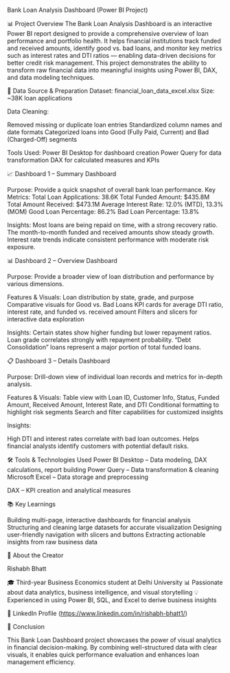 Bank Loan Analysis Dashboard (Power BI Project)

📊 Project Overview
The Bank Loan Analysis Dashboard is an interactive Power BI report designed to provide a comprehensive overview of loan performance and portfolio health. It helps financial institutions track funded and received amounts, identify good vs. bad loans, and monitor key metrics such as interest rates and DTI ratios — enabling data-driven decisions for better credit risk management.
This project demonstrates the ability to transform raw financial data into meaningful insights using Power BI, DAX, and data modeling techniques.

📁 Data Source & Preparation
Dataset: financial_loan_data_excel.xlsx
Size: ~38K loan applications

Data Cleaning:

Removed missing or duplicate loan entries
Standardized column names and date formats
Categorized loans into Good (Fully Paid, Current) and Bad (Charged-Off) segments

Tools Used:
Power BI Desktop for dashboard creation
Power Query for data transformation
DAX for calculated measures and KPIs

📈 Dashboard 1 – Summary Dashboard

Purpose: Provide a quick snapshot of overall bank loan performance.
Key Metrics:
Total Loan Applications: 38.6K
Total Funded Amount: $435.8M
Total Amount Received: $473.1M
Average Interest Rate: 12.0% (MTD), 13.3% (MOM)
Good Loan Percentage: 86.2%
Bad Loan Percentage: 13.8%

Insights:
Most loans are being repaid on time, with a strong recovery ratio.
The month-to-month funded and received amounts show steady growth.
Interest rate trends indicate consistent performance with moderate risk exposure.

📊 Dashboard 2 – Overview Dashboard

Purpose: Provide a broader view of loan distribution and performance by various dimensions.

Features & Visuals:
Loan distribution by state, grade, and purpose
Comparative visuals for Good vs. Bad Loans
KPI cards for average DTI ratio, interest rate, and funded vs. received amount
Filters and slicers for interactive data exploration

Insights:
Certain states show higher funding but lower repayment ratios.
Loan grade correlates strongly with repayment probability.
“Debt Consolidation” loans represent a major portion of total funded loans.

📋 Dashboard 3 – Details Dashboard

Purpose: Drill-down view of individual loan records and metrics for in-depth analysis.

Features & Visuals:
Table view with Loan ID, Customer Info, Status, Funded Amount, Received Amount, Interest Rate, and DTI
Conditional formatting to highlight risk segments
Search and filter capabilities for customized insights

Insights:

High DTI and interest rates correlate with bad loan outcomes.
Helps financial analysts identify customers with potential default risks.

🛠️ Tools & Technologies Used
Power BI Desktop – Data modeling, DAX calculations, report building
Power Query – Data transformation & cleaning
Microsoft Excel – Data storage and preprocessing

DAX – KPI creation and analytical measures

📚 Key Learnings

Building multi-page, interactive dashboards for financial analysis
Structuring and cleaning large datasets for accurate visualization
Designing user-friendly navigation with slicers and buttons
Extracting actionable insights from raw business data

👤 About the Creator

Rishabh Bhatt

🎓 Third-year Business Economics student at Delhi University
📊 Passionate about data analytics, business intelligence, and visual storytelling
💡 Experienced in using Power BI, SQL, and Excel to derive business insights

🔗 LinkedIn Profile
 (https://www.linkedin.com/in/rishabh-bhatt1/)

💬 Conclusion

This Bank Loan Dashboard project showcases the power of visual analytics in financial decision-making. By combining well-structured data with clear visuals, it enables quick performance evaluation and enhances loan management efficiency.
